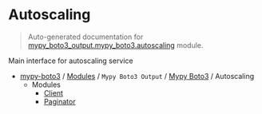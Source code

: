 # Autoscaling

> Auto-generated documentation for [mypy_boto3_output.mypy_boto3.autoscaling](https://github.com/vemel/mypy_boto3/blob/master/mypy_boto3_output/mypy_boto3/autoscaling/__init__.py) module.

Main interface for autoscaling service

- [mypy-boto3](../../../README.md#mypy_boto3) / [Modules](../../../MODULES.md#mypy-boto3-modules) / `Mypy Boto3 Output` / [Mypy Boto3](../index.md#mypy-boto3) / Autoscaling
    - Modules
        - [Client](client.md#client)
        - [Paginator](paginator.md#paginator)
